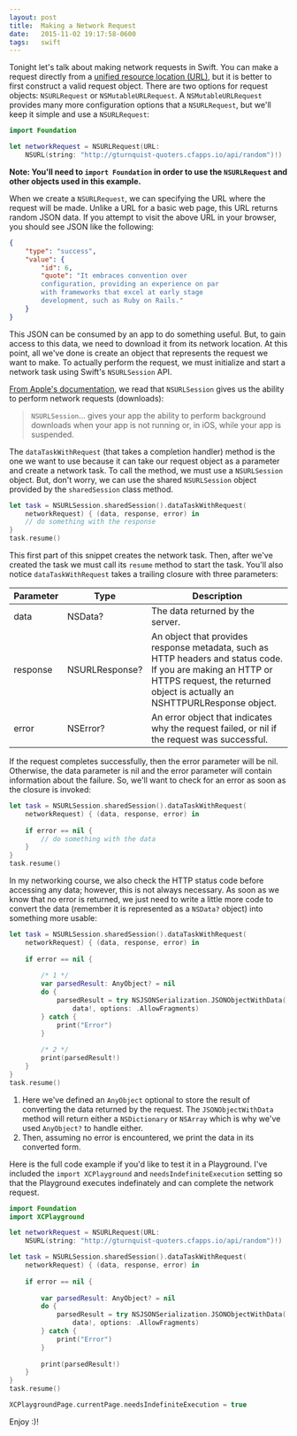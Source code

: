 ```yaml
---
layout: post
title:  Making a Network Request
date:   2015-11-02 19:17:58-0600
tags:   swift
---
```


Tonight let&#39;s talk about making network requests in Swift. You can make a request directly from a [unified resource location (URL)](https://en.wikipedia.org/wiki/Uniform_Resource_Locator), but it is better to first construct a valid request object. There are two options for request objects: `NSURLRequest` or `NSMutableURLRequest`. A `NSMutableURLRequest` provides many more configuration options that a `NSURLRequest`, but we'll keep it simple and use a `NSURLRequest`:

```swift
import Foundation

let networkRequest = NSURLRequest(URL:
    NSURL(string: "http://gturnquist-quoters.cfapps.io/api/random")!)
```

**Note: You'll need to `import Foundation` in order to use the `NSURLRequest` and other objects used in this example.**

When we create a `NSURLRequest`, we can specifying the URL where the request will be made. Unlike a URL for a basic web page, this URL returns random JSON data. If you attempt to visit the above URL in your browser, you should see JSON like the following:

```json
{
    "type": "success",
    "value": {
        "id": 6,
        "quote": "It embraces convention over 
        configuration, providing an experience on par 
        with frameworks that excel at early stage 
        development, such as Ruby on Rails."
    }
}
```

This JSON can be consumed by an app to do something useful. But, to gain access to this data, we need to download it from its network location. At this point, all we've done is create an object that represents the request we want to make. To actually perform the request, we must initialize and start a network task using Swift's `NSURLSession` API.

[From Apple's documentation](https://developer.apple.com/library/ios/documentation/Foundation/Reference/NSURLSession_class/#//apple_ref/occ/clm/NSURLSession/sharedSession), we read that `NSURLSession` gives us the ability to perform network requests (downloads):

> `NSURLSession`... gives your app the ability to perform background downloads when your app is not running or, in iOS, while your app is suspended.

The `dataTaskWithRequest` (that takes a completion handler) method is the one we want to use because it can take our request object as a parameter and create a network task. To call the method, we must use a `NSURLSession` object. But, don't worry, we can use the shared `NSURLSession` object provided by the `sharedSession` class method.

```swift
let task = NSURLSession.sharedSession().dataTaskWithRequest(
    networkRequest) { (data, response, error) in
    // do something with the response
}
task.resume()
```   

This first part of this snippet creates the network task. Then, after we've created the task we must call its `resume` method to start the task. You'll also notice `dataTaskWithRequest` takes a trailing closure with three parameters:

<table>
    <thead>
        <tr>
            <th>Parameter</th>
            <th>Type</th>
            <th>Description</th>
        </tr>
    </thead>
    <tbody>
        <tr>
            <td>data</td>
            <td>NSData?</td>
            <td>The data returned by the server.</td>
        </tr>
        <tr>
            <td>response</td>
            <td>NSURLResponse?</td>
            <td>An object that provides response metadata, such as HTTP headers and status code. If you are making an HTTP or HTTPS request, the returned object is actually an NSHTTPURLResponse object.</td>
        </tr>
        <tr>
            <td>error</td>
            <td>NSError?</td>
            <td>An error object that indicates why the request failed, or nil if the request was successful.</td>
        </tr>
    </tbody>
</table>

If the request completes successfully, then the error parameter will be nil. Otherwise, the data parameter is nil and the error parameter will contain information about the failure. So, we'll want to check for an error as soon as the closure is invoked: 

```swift
let task = NSURLSession.sharedSession().dataTaskWithRequest(
    networkRequest) { (data, response, error) in
    
    if error == nil {
        // do something with the data 
    }
}
task.resume()
```

In my networking course, we also check the HTTP status code before accessing any data; however, this is not always necessary. As soon as we know that no error is returned, we just need to write a little more code to convert the data (remember it is represented as a `NSData?` object) into something more usable:

```swift
let task = NSURLSession.sharedSession().dataTaskWithRequest(
    networkRequest) { (data, response, error) in
        
    if error == nil {
        
        /* 1 */
        var parsedResult: AnyObject? = nil
        do {
            parsedResult = try NSJSONSerialization.JSONObjectWithData(
                data!, options: .AllowFragments)
        } catch {
            print("Error")
        }
        
        /* 2 */
        print(parsedResult!)
    }
}
task.resume()
```

1. Here we've defined an `AnyObject` optional to store the result of converting the data returned by the request. The `JSONObjectWithData` method will return either a `NSDictionary` or `NSArray` which is why we've used `AnyObject?` to handle either.
2. Then, assuming no error is encountered, we print the data in its converted form.

Here is the full code example if you'd like to test it in a Playground. I've included the `import XCPlayground` and `needsIndefiniteExecution` setting so that the Playground executes indefinately and can complete the network request.

```swift
import Foundation
import XCPlayground

let networkRequest = NSURLRequest(URL:
    NSURL(string: "http://gturnquist-quoters.cfapps.io/api/random")!)

let task = NSURLSession.sharedSession().dataTaskWithRequest(
    networkRequest) { (data, response, error) in
    
    if error == nil {
                
        var parsedResult: AnyObject? = nil
        do {
            parsedResult = try NSJSONSerialization.JSONObjectWithData(
                data!, options: .AllowFragments)
        } catch {
            print("Error")
        }
                
        print(parsedResult!)
    }
}
task.resume()

XCPlaygroundPage.currentPage.needsIndefiniteExecution = true
```

Enjoy :)!
